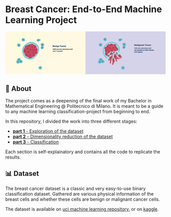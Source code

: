# Breast Cancer: **End-to-End Machine Learning Project**

<center>
<img src='./img.jpg' width='1000'/>
</center>

## 📖 **About**
The project comes as a deepening of the final work of my Bachelor in Mathematical Engineering @ Politecnico di Milano. It is meant to be a guide to any machine learning classification-project from beginning to end. 

In this repository, I divided the work into three different stages:

* [**part 1** - Exploration of the dataset](https://github.com/PaulinoMoskwa/Breast-Cancer/blob/master/Breast%20Cancer%20-%20pt.%201.ipynb)
* [**part 2** - Dimensionality reduction of the dataset](https://github.com/PaulinoMoskwa/Breast-Cancer/blob/master/Breast%20Cancer%20-%20pt.%202.ipynb)
* [**part 3** - Classification](https://github.com/PaulinoMoskwa/Breast-Cancer/blob/master/Breast%20Cancer%20-%20pt.%203.ipynb)

Each section is self-explainatory and contains all the code to replicate the results.


## 📊 **Dataset**
The breast cancer dataset is a classic and very easy-to-use binary classification dataset. Gathered are various physical information of the breast cells and whether these cells are benign or malignant cancer cells.

The dataset is available on [uci machine learning repository](https://archive.ics.uci.edu/ml/datasets/Breast+Cancer+Wisconsin+%28Diagnostic%29), or on [kaggle](https://www.kaggle.com/datasets/uciml/breast-cancer-wisconsin-data).